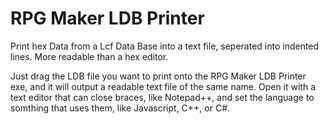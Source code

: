 # RPG Maker LDB Printer
Print hex Data from a Lcf Data Base into a text file, seperated into indented lines.
More readable than a hex editor.

Just drag the LDB file you want to print onto the RPG Maker LDB Printer exe, and it will output a readable text file of the same name.
Open it with a text editor that can close braces, like Notepad++, and set the language to somthing that uses them, like Javascript, C++, or C#.